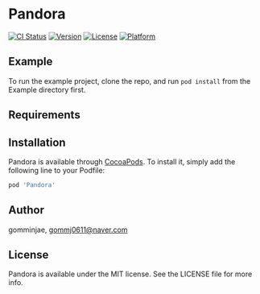 # Pandora

[![CI Status](https://img.shields.io/travis/gomminjae/Pandora.svg?style=flat)](https://travis-ci.org/gomminjae/Pandora)
[![Version](https://img.shields.io/cocoapods/v/Pandora.svg?style=flat)](https://cocoapods.org/pods/Pandora)
[![License](https://img.shields.io/cocoapods/l/Pandora.svg?style=flat)](https://cocoapods.org/pods/Pandora)
[![Platform](https://img.shields.io/cocoapods/p/Pandora.svg?style=flat)](https://cocoapods.org/pods/Pandora)

## Example

To run the example project, clone the repo, and run `pod install` from the Example directory first.

## Requirements

## Installation

Pandora is available through [CocoaPods](https://cocoapods.org). To install
it, simply add the following line to your Podfile:

```ruby
pod 'Pandora'
```

## Author

gomminjae, gommj0611@naver.com

## License

Pandora is available under the MIT license. See the LICENSE file for more info.

